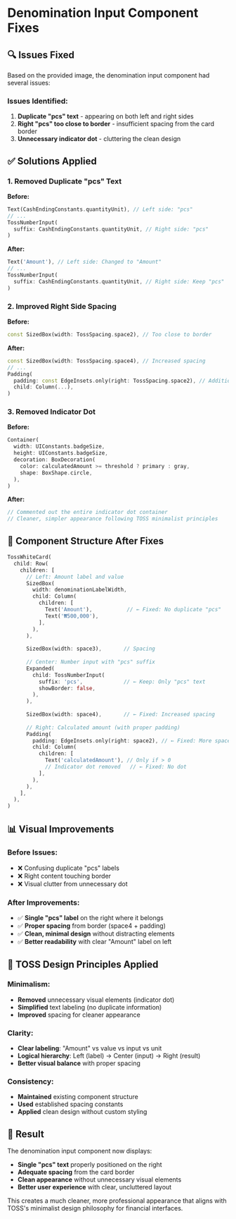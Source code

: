 # Denomination Input Component Fixes

## 🔍 Issues Fixed

Based on the provided image, the denomination input component had several issues:

### Issues Identified:
1. **Duplicate "pcs" text** - appearing on both left and right sides
2. **Right "pcs" too close to border** - insufficient spacing from the card border
3. **Unnecessary indicator dot** - cluttering the clean design

## ✅ Solutions Applied

### 1. Removed Duplicate "pcs" Text
**Before:**
```dart
Text(CashEndingConstants.quantityUnit), // Left side: "pcs"
// ...
TossNumberInput(
  suffix: CashEndingConstants.quantityUnit, // Right side: "pcs" 
)
```

**After:**
```dart
Text('Amount'), // Left side: Changed to "Amount" 
// ...
TossNumberInput(
  suffix: CashEndingConstants.quantityUnit, // Right side: Keep "pcs"
)
```

### 2. Improved Right Side Spacing
**Before:**
```dart
const SizedBox(width: TossSpacing.space2), // Too close to border
```

**After:**
```dart
const SizedBox(width: TossSpacing.space4), // Increased spacing
// ...
Padding(
  padding: const EdgeInsets.only(right: TossSpacing.space2), // Additional padding from border
  child: Column(...),
)
```

### 3. Removed Indicator Dot
**Before:**
```dart
Container(
  width: UIConstants.badgeSize,
  height: UIConstants.badgeSize,
  decoration: BoxDecoration(
    color: calculatedAmount >= threshold ? primary : gray,
    shape: BoxShape.circle,
  ),
)
```

**After:**
```dart
// Commented out the entire indicator dot container
// Cleaner, simpler appearance following TOSS minimalist principles
```

## 🎯 Component Structure After Fixes

```dart
TossWhiteCard(
  child: Row(
    children: [
      // Left: Amount label and value
      SizedBox(
        width: denominationLabelWidth,
        child: Column(
          children: [
            Text('Amount'),           // ← Fixed: No duplicate "pcs"
            Text('₩500,000'),
          ],
        ),
      ),
      
      SizedBox(width: space3),       // Spacing
      
      // Center: Number input with "pcs" suffix
      Expanded(
        child: TossNumberInput(
          suffix: 'pcs',             // ← Keep: Only "pcs" text
          showBorder: false,
        ),
      ),
      
      SizedBox(width: space4),       // ← Fixed: Increased spacing
      
      // Right: Calculated amount (with proper padding)
      Padding(
        padding: EdgeInsets.only(right: space2), // ← Fixed: More space from border
        child: Column(
          children: [
            Text('calculatedAmount'), // Only if > 0
            // Indicator dot removed   // ← Fixed: No dot
          ],
        ),
      ),
    ],
  ),
)
```

## 📊 Visual Improvements

### Before Issues:
- ❌ Confusing duplicate "pcs" labels
- ❌ Right content touching border
- ❌ Visual clutter from unnecessary dot

### After Improvements:
- ✅ **Single "pcs" label** on the right where it belongs
- ✅ **Proper spacing** from border (space4 + padding)
- ✅ **Clean, minimal design** without distracting elements
- ✅ **Better readability** with clear "Amount" label on left

## 🎨 TOSS Design Principles Applied

### Minimalism:
- **Removed** unnecessary visual elements (indicator dot)
- **Simplified** text labeling (no duplicate information)
- **Improved** spacing for cleaner appearance

### Clarity:
- **Clear labeling**: "Amount" vs value vs input vs unit
- **Logical hierarchy**: Left (label) → Center (input) → Right (result)
- **Better visual balance** with proper spacing

### Consistency:
- **Maintained** existing component structure
- **Used** established spacing constants
- **Applied** clean design without custom styling

## 🎉 Result

The denomination input component now displays:
- **Single "pcs" text** properly positioned on the right
- **Adequate spacing** from the card border
- **Clean appearance** without unnecessary visual elements
- **Better user experience** with clear, uncluttered layout

This creates a much cleaner, more professional appearance that aligns with TOSS's minimalist design philosophy for financial interfaces.